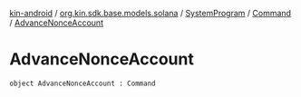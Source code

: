[kin-android](../../../index.md) / [org.kin.sdk.base.models.solana](../../index.md) / [SystemProgram](../index.md) / [Command](index.md) / [AdvanceNonceAccount](./-advance-nonce-account.md)

# AdvanceNonceAccount

`object AdvanceNonceAccount : Command`